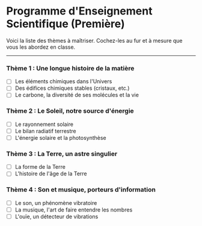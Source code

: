 # Programme d'Enseignement Scientifique (Première)

Voici la liste des thèmes à maîtriser. Cochez-les au fur et à mesure que vous les abordez en classe.

---

### Thème 1 : Une longue histoire de la matière
- [ ] Les éléments chimiques dans l'Univers
- [ ] Des édifices chimiques stables (cristaux, etc.)
- [ ] Le carbone, la diversité de ses molécules et la vie

### Thème 2 : Le Soleil, notre source d'énergie
- [ ] Le rayonnement solaire
- [ ] Le bilan radiatif terrestre
- [ ] L'énergie solaire et la photosynthèse

### Thème 3 : La Terre, un astre singulier
- [ ] La forme de la Terre
- [ ] L'histoire de l'âge de la Terre

### Thème 4 : Son et musique, porteurs d'information
- [ ] Le son, un phénomène vibratoire
- [ ] La musique, l'art de faire entendre les nombres
- [ ] L'ouïe, un détecteur de vibrations
